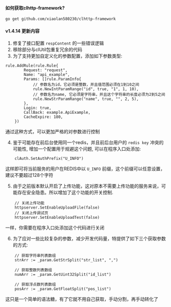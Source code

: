 #### 如何获取clhttp-framework?

```
go get github.com/xiaolan580230/clhttp-framework
```


#### v1.4.14 更新内容
1. 修复了接口配置 `respContent` 的一些错误逻辑
2. 移除部分与clUtil包重复冗余的代码
3. 为了支持更加自定义化的参数配置，添加如下参数类型:
```
rule.AddRule(rule.Rule{
		Request: "request",
		Name: "api_example",
		Params: []rule.ParamInfo{
			// 参数名为id，它必须是整数，并且值范围必须在1到10之间
			rule.NewIntParamRange("id", true, "1", 1, 10),
			// 参数名为name, 它必须是字符串，并且这个字符串的长度必须为2到5之间
			rule.NewStrParamRange("name", true, "", 2, 5),
		},
		Login: true,
		CallBack: example.ApiExample,
		CacheExpire: 180,
	})
```
通过这种方式，可以更加严格的对参数进行控制

4. 鉴于可能存在前后台使用同一个redis，并且前后台用户的 `redis key` 冲突的可能性, 增加一个配置用于规避这个问题, 可以在程序入口处添加:
```
    clAuth.SetAuthPrefix("U_INFO")
```
这样即可将当前服务的用户在REDIS中以 `U_INFO` 前缀，这个前缀可以任意设置，建议不要超过128个字符

5. 由于之前版本默认开启了上传功能，这对原本不需要上传功能的服务来说，可能存在安全隐患。所以增加了这个功能的开关控制.
```
    // 关闭上传功能
	httpserver.SetEnableUploadFile(false)
	// 关闭上传调试页
	httpserver.SetEnableUploadTest(false)
```
一样，你需要在程序入口处添加这个代码进行关闭

6. 为了应对一些比较复杂的参数，减少开发代码量，特提供了如下三个获取参数的方式:
```
    // 获取字符串列表数组
	strArr := _param.GetStrSplit("str_list", ",")

	// 获取整数列表数组
	numArr := _param.GetUint32Split("id_list")

	// 获取浮点数列表数组
	posArr := _param.GetFloatSplit("pos_list")
```
这只是一个简单的语法糖，有了它就不用自己获取，手动分割，再手动转化了